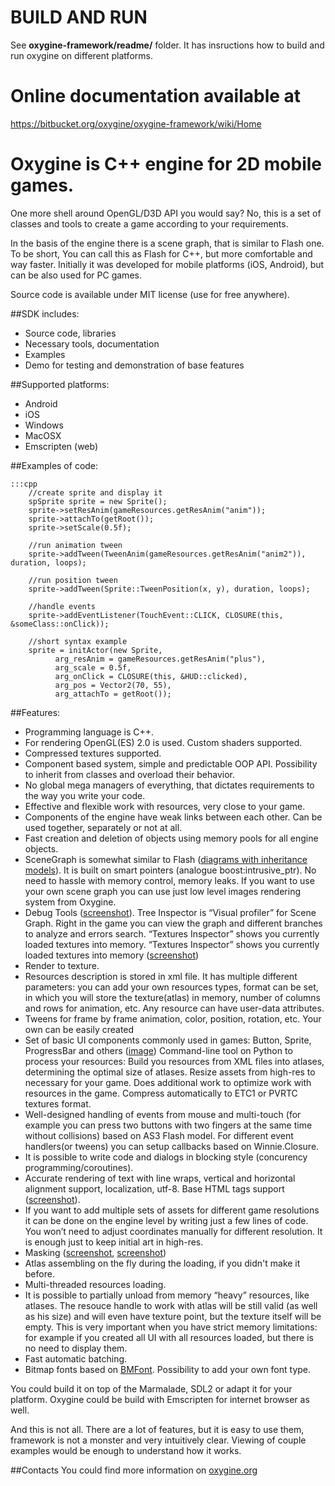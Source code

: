 # BUILD AND RUN  
See **oxygine-framework/readme/** folder. It has insructions how to build and run oxygine on different platforms.

# Online documentation available at
https://bitbucket.org/oxygine/oxygine-framework/wiki/Home


# Oxygine is C++ engine for 2D mobile games. 
One more shell around OpenGL/D3D API you would say? No, this is a set of classes and tools to create a game according to your requirements.

In the basis of the engine there is a scene graph, that is similar to Flash one. To be short, You can call this as Flash for C++, but more comfortable and way faster. Initially it was developed for mobile platforms (iOS, Android), but can be also used for PC games.

Source code is available under MIT license (use for free anywhere).

##SDK includes:
- Source code, libraries
- Necessary tools, documentation
- Examples
- Demo for testing and demonstration of base features

##Supported platforms:
- Android
- iOS
- Windows
- MacOSX
- Emscripten (web)


##Examples of code:

 	:::cpp
		//create sprite and display it
		spSprite sprite = new Sprite();
		sprite->setResAnim(gameResources.getResAnim("anim"));
		sprite->attachTo(getRoot());
		sprite->setScale(0.5f);
		
		//run animation tween
		sprite->addTween(TweenAnim(gameResources.getResAnim("anim2")), duration, loops);
		
		//run position tween
		sprite->addTween(Sprite::TweenPosition(x, y), duration, loops);
		
		//handle events
		sprite->addEventListener(TouchEvent::CLICK, CLOSURE(this, &someClass::onClick));
		
		//short syntax example
		sprite = initActor(new Sprite,
		      arg_resAnim = gameResources.getResAnim("plus"),
		      arg_scale = 0.5f,
		      arg_onClick = CLOSURE(this, &HUD::clicked),
		      arg_pos = Vector2(70, 55),
		      arg_attachTo = getRoot());

##Features:
- Programming language is C++.
- For rendering OpenGL(ES) 2.0 is used. Custom shaders supported.
- Compressed textures supported.
- Component based system, simple and predictable OOP API. Possibility to inherit from classes and overload their behavior.
- No global mega managers of everything, that dictates requirements to the way you write your code.
- Effective and flexible work with resources, very close to your game.
- Components of the engine have weak links between each other. Can be used together, separately or not at all.
- Fast creation and deletion of objects using memory pools for all engine objects.
- SceneGraph is somewhat similar to Flash ([diagrams with inheritance models](https://dl.dropbox.com/u/12679384/oxygine/actor_inheritance.png)). It is built on smart pointers (analogue boost:intrusive_ptr). No need to hassle with memory control, memory leaks. If you want to use your own scene graph you can use just low level images rendering system from Oxygine.
- Debug Tools ([screenshot](https://dl.dropboxusercontent.com/u/12679384/oxygine/debug_tools.gif)). Tree Inspector is “Visual profiler” for Scene Graph. Right in the game you can view the graph and different branches to analyze and errors search. “Textures Inspector” shows you currently loaded textures into memory.
“Textures Inspector” shows you currently loaded textures into memory ([screenshot](https://dl.dropbox.com/u/12679384/oxygine/textures_inspector.png))
- Render to texture.
- Resources description is stored in xml file. It has multiple different parameters: you can add your own resources types, format can be set, in which you will store the texture(atlas) in memory, number of columns and rows for animation, etc. Any resource can have user-data attributes.
- Tweens for frame by frame animation, color, position, rotation, etc. Your own can be easily created
- Set of basic UI components commonly used in games: Button, Sprite, ProgressBar and others ([image](https://dl.dropboxusercontent.com/u/12679384/oxygine/actor_inheritance.png))
Command-line tool on Python to process your resources: Build you resources from XML files into atlases, determining the optimal size of atlases. Resize assets from high-res to necessary for your game. Does additional work to optimize work with resources in the game. Compress automatically to ETC1 or PVRTC textures format.
- Well-designed handling of events from mouse and multi-touch (for example you can press two buttons with two fingers at the same time without collisions) based on AS3 Flash model.
For different event handlers(or tweens) you can setup callbacks based on Winnie.Closure.
- It is possible to write code and dialogs in blocking style (concurency programming/coroutines).
- Accurate rendering of text with line wraps, vertical and horizontal alignment support, localization, utf-8. Base HTML tags support ([screenshot](https://dl.dropboxusercontent.com/u/12679384/oxygine/text_align.gif)).
- If you want to add multiple sets of assets for different game resolutions it can be done on the engine level by writing just a few lines of code. You won’t need to adjust coordinates manually for different resolution. It is enough just to keep initial art in high-res.
- Masking ([screenshot](https://dl.dropboxusercontent.com/u/12679384/oxygine/masking.gif), [screenshot](https://dl.dropboxusercontent.com/u/12679384/oxygine/mask.png))
- Atlas assembling on the fly during the loading, if you didn't make it before.
- Multi-threaded resources loading.
- It is possible to partially unload from memory “heavy” resources, like atlases. The resouce handle to work with atlas will be still valid (as well as his size) and will even have texture point, but the texture itself will be empty. This is very important when you have strict memory limitations: for example if you created all UI with all resources loaded, but there is no need to display them.
- Fast automatic batching.
- Bitmap fonts based on [BMFont](http://www.angelcode.com/products/bmfont/). Possibility to add your own font type.

You could build it on top of the Marmalade, SDL2 or adapt it for your platform. Oxygine could be build with Emscripten for internet browser as well.

And this is not all. There are a lot of features, but it is easy to use them, framework is not a monster and very intuitively clear. Viewing of couple examples would be enough to understand how it works.


##Contacts
You could find more information on [oxygine.org](http://oxygine.org)